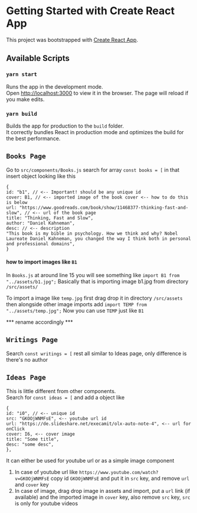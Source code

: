 # Getting Started with Create React App

This project was bootstrapped with [Create React App](https://github.com/facebook/create-react-app).

## Available Scripts

### `yarn start`

Runs the app in the development mode.\
Open [http://localhost:3000](http://localhost:3000) to view it in the browser.
The page will reload if you make edits.

### `yarn build`

Builds the app for production to the `build` folder.\
It correctly bundles React in production mode and optimizes the build for the best performance.

## `Books Page`
Go to  `src/components/Books.js` search for array `const books = [` 
in that insert object looking like this
```
{
id: "b1", // <-- Important! should be any unique id 
cover: B1, // <-- imported image of the book cover <-- how to do this is below
url: "https://www.goodreads.com/book/show/11468377-thinking-fast-and-slow", // <-- url of the book page
title: "Thinking, Fast and Slow", 
author: "Daniel Kahneman",
desc: // <-- description
"This book is my bible in psychology. How we think and why? Nobel Laureate Daniel Kahneman, you changed the way I think both in personal and professional domains",
}
```
#### how to import images like `B1`
In `Books.js` at around line 15 you will see something like `import B1 from "../assets/b1.jpg";`
Basically that is importing image b1.jpg from directory `/src/assets/`

To import a image like `temp.jpg` first drag drop it in directory `/src/assets` then alongside other image imports add
`import TEMP from "../assets/temp.jpg";` Now you can use `TEMP` just like `B1` 

*** rename accordingly ***

## `Writings Page`
Search `const writings = [` rest all similar to Ideas page, only difference is there's no author 

## `Ideas Page`
This is little different from other components.\
Search for `const ideas = [` and add a object like
```
{
id: "i0", // <-- unique id
src: "GKOOjWNMFsE", <-- youtube url id 
url: "https://de.slideshare.net/execamit/olx-auto-note-4", <-- url for onClick
cover: I6, <-- cover image
title: "Some title",
desc: "some desc",
},
```
It can either be used for youtube url or as a simple image component
1. In case of youtube url like `https://www.youtube.com/watch?v=GKOOjWNMFsE` copy id `GKOOjWNMFsE` and put it in `src` key, and remove `url` and `cover` key
2. In case of image, drag drop image in assets and import, put a `url` link (if available) and the imported image in `cover` key, also remove `src` key, `src` is only for youtube videos














